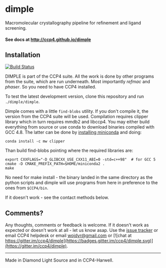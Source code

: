 # dimple
Macromolecular crystallography pipeline for refinement and ligand screening.

#### See docs at http://ccp4.github.io/dimple

## Installation ##

[![Build Status](https://travis-ci.org/ccp4/dimple.svg?branch=master)
](https://travis-ci.org/ccp4/dimple)

DIMPLE is part of the CCP4 suite. All the work is done
by other programs from the suite, which are run underneath.
Most importantly _refmac_ and _phaser_.
So you need to have CCP4 installed.

To test the latest development version, clone this repository
and run `./dimple/dimple`.

Dimple comes with a little `find-blobs` utility.
If you don't compile it, the version from the CCP4 suite will be used.
Compilation requires clipper library which in turn requires mmdb2 and libccp4.
You may either build everything from source or use conda to download binaries
compiled with GCC 4.8. The latter can be done by
[installing miniconda](http://conda.pydata.org/miniconda.html)
and doing:

    conda install -c mw clipper

Than build find-blobs pointing where the required libraries are:

    export CXXFLAGS="-D_GLIBCXX_USE_CXX11_ABI=0 -std=c++98"  # for GCC 5
    cmake -D CMAKE_PREFIX_PATH=$HOME/miniconda2 .
    make

No need for make install - the binary landed in the same directory
as the python scripts and dimple will use programs from here
in preference to the ones from `$CCP4/bin`.

If it doesn't work - see the contact methods below.

## Comments? ##

Any thoughts, comments or feedback is welcome.
If it doesn't work as expected or doesn't work at all - let us know asap.
Use the [issue tracker](https://github.com/ccp4/dimple/issues) or
email CCP4 helpdesk or
email wojdyr@gmail.com or
[![chat at https://gitter.im/ccp4/dimple](https://badges.gitter.im/ccp4/dimple.svg)](https://gitter.im/ccp4/dimple).

---

Made in Diamond Light Source and in CCP4-Harwell.
